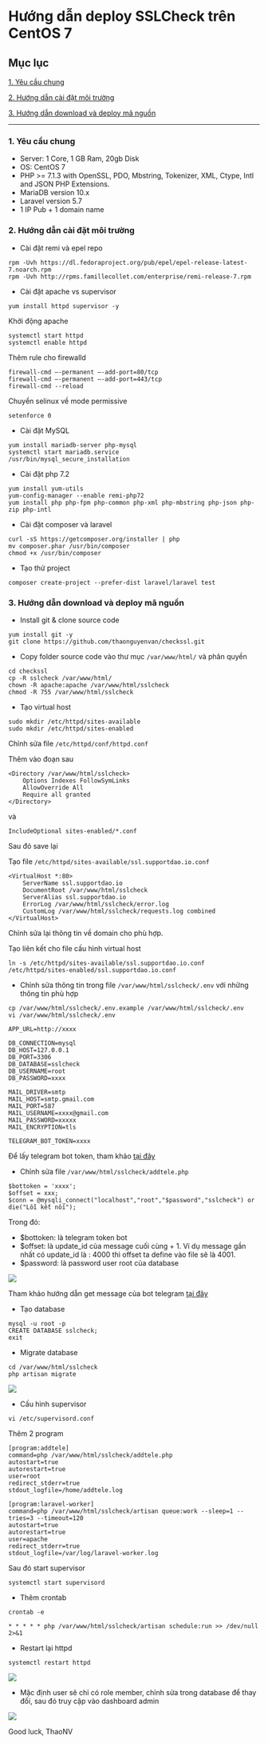 # Hướng dẫn deploy SSLCheck trên CentOS 7

## Mục lục

[1. Yêu cầu chung](#1)

[2. Hướng dẫn cài đặt môi trường](#2)

[3. Hướng dẫn download và deploy mã nguồn](#3)

-------------------------------------------

<a name="1"></a>
### 1. Yêu cầu chung

- Server: 1 Core, 1 GB Ram, 20gb Disk
- OS: CentOS 7
- PHP >= 7.1.3 with OpenSSL, PDO, Mbstring, Tokenizer, XML, Ctype, Intl and JSON PHP Extensions.
- MariaDB version 10.x
- Laravel version 5.7
- 1 IP Pub + 1 domain name

<a name="2"></a>
### 2. Hướng dẫn cài đặt môi trường

- Cài đặt remi và epel repo

```
rpm -Uvh https://dl.fedoraproject.org/pub/epel/epel-release-latest-7.noarch.rpm
rpm -Uvh http://rpms.famillecollet.com/enterprise/remi-release-7.rpm
```

- Cài đặt apache vs supervisor

`yum install httpd supervisor -y`

Khởi động apache

```
systemctl start httpd
systemctl enable httpd
```

Thêm rule cho firewalld

```
firewall-cmd –-permanent –-add-port=80/tcp
firewall-cmd –-permanent –-add-port=443/tcp
firewall-cmd --reload
```

Chuyển selinux về mode permissive

`setenforce 0`

- Cài đặt MySQL

```
yum install mariadb-server php-mysql
systemctl start mariadb.service
/usr/bin/mysql_secure_installation
```

- Cài đặt php 7.2


```
yum install yum-utils
yum-config-manager --enable remi-php72
yum install php php-fpm php-common php-xml php-mbstring php-json php-zip php-intl
```

- Cài đặt composer và laravel

```
curl -sS https://getcomposer.org/installer | php
mv composer.phar /usr/bin/composer
chmod +x /usr/bin/composer
```

- Tạo thử project

`composer create-project --prefer-dist laravel/laravel test`

<a name="3"></a>
### 3. Hướng dẫn download và deploy mã nguồn

- Install git & clone source code

```
yum install git -y
git clone https://github.com/thaonguyenvan/checkssl.git
```

- Copy folder source code vào thư mục `/var/www/html/` và phân quyền

```
cd checkssl
cp -R sslcheck /var/www/html/
chown -R apache:apache /var/www/html/sslcheck
chmod -R 755 /var/www/html/sslcheck
```

- Tạo virtual host

```
sudo mkdir /etc/httpd/sites-available
sudo mkdir /etc/httpd/sites-enabled
```

Chỉnh sửa file `/etc/httpd/conf/httpd.conf`

Thêm vào đoạn sau

```
<Directory /var/www/html/sslcheck>
    Options Indexes FollowSymLinks
    AllowOverride All
    Require all granted
</Directory>
```

và

`IncludeOptional sites-enabled/*.conf`

Sau đó save lại

Tạo file `/etc/httpd/sites-available/ssl.supportdao.io.conf`

```
<VirtualHost *:80>
    ServerName ssl.supportdao.io
    DocumentRoot /var/www/html/sslcheck
    ServerAlias ssl.supportdao.io
    ErrorLog /var/www/html/sslcheck/error.log
    CustomLog /var/www/html/sslcheck/requests.log combined
</VirtualHost>
```

Chỉnh sửa lại thông tin về domain cho phù hợp.

Tạo liên kết cho file cấu hình virtual host

`ln -s /etc/httpd/sites-available/ssl.supportdao.io.conf /etc/httpd/sites-enabled/ssl.supportdao.io.conf`

- Chỉnh sửa thông tin trong file `/var/www/html/sslcheck/.env` với những thông tin phù hợp

```
cp /var/www/html/sslcheck/.env.example /var/www/html/sslcheck/.env
vi /var/www/html/sslcheck/.env
```

```
APP_URL=http://xxxx

DB_CONNECTION=mysql
DB_HOST=127.0.0.1
DB_PORT=3306
DB_DATABASE=sslcheck
DB_USERNAME=root
DB_PASSWORD=xxxx

MAIL_DRIVER=smtp
MAIL_HOST=smtp.gmail.com
MAIL_PORT=587
MAIL_USERNAME=xxxx@gmail.com
MAIL_PASSWORD=xxxxx
MAIL_ENCRYPTION=tls

TELEGRAM_BOT_TOKEN=xxxx
```

Để lấy telegram bot token, tham khảo [tại đây](https://github.com/hocchudong/ghichep-telegram-bot)

- Chỉnh sửa file `/var/www/html/sslcheck/addtele.php`

```
$bottoken = 'xxxx';
$offset = xxx;
$conn = @mysqli_connect("localhost","root","$password","sslcheck") or die("Lỗi kết nối");
```

Trong đó:

- $bottoken: là telegram token bot
- $offset: là update_id của message cuối cùng + 1. Ví dụ message gần nhất có update_id là : 4000 thì offset ta define vào file sẽ là 4001.
- $password: là password user root của database

<img src="https://i.imgur.com/j92cUJK.png">

Tham khảo hướng dẫn get message của bot telegram [tại đây](https://github.com/hocchudong/ghichep-telegram-bot)

- Tạo database

```
mysql -u root -p
CREATE DATABASE sslcheck;
exit
```

- Migrate database

```
cd /var/www/html/sslcheck
php artisan migrate
```

<img src="https://i.imgur.com/A3C6GRO.png">

- Cấu hình supervisor

`vi /etc/supervisord.conf`

Thêm 2 program

```
[program:addtele]
command=php /var/www/html/sslcheck/addtele.php
autostart=true
autorestart=true
user=root
redirect_stderr=true
stdout_logfile=/home/addtele.log

[program:laravel-worker]
command=php /var/www/html/sslcheck/artisan queue:work --sleep=1 --tries=3 --timeout=120
autostart=true
autorestart=true
user=apache
redirect_stderr=true
stdout_logfile=/var/log/laravel-worker.log
```

Sau đó start supervisor

`systemctl start supervisord`

- Thêm crontab

`crontab -e`

`* * * * * php /var/www/html/sslcheck/artisan schedule:run >> /dev/null 2>&1`

- Restart lại httpd

`systemctl restart httpd`

<img src="https://i.imgur.com/KbVv8bS.png">

- Mặc định user sẽ chỉ có role member, chỉnh sửa trong database để thay đổi, sau đó truy cập vào dashboard admin

<img src="https://i.imgur.com/XdcBmqO.png">

Good luck,
ThaoNV

